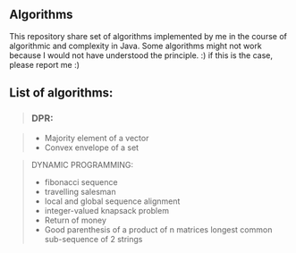 ## Algorithms

This repository share set of algorithms implemented by me in the course of algorithmic and complexity in Java. 
Some algorithms might not work because I would not have understood the principle. :) if this is the case, please report me :)
## List of algorithms:

> ### DPR:

>* Majority element of a vector
>* Convex envelope of a set

>DYNAMIC PROGRAMMING:
>* fibonacci sequence
>* travelling salesman
>* local and global sequence alignment
>* integer-valued knapsack problem
>* Return of money
>* Good parenthesis of a product of n matrices
longest common sub-sequence of 2 strings
